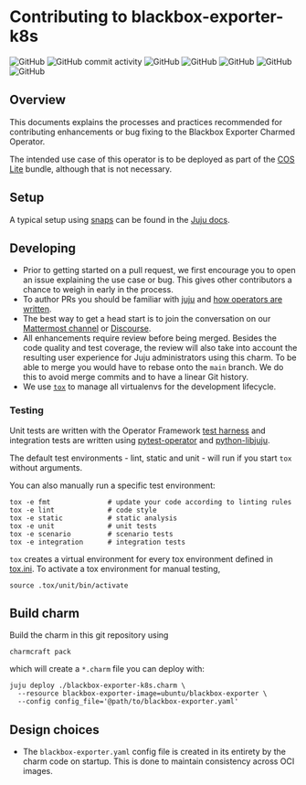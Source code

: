 # Contributing to blackbox-exporter-k8s
![GitHub](https://img.shields.io/github/license/canonical/blackbox-exporter-k8s-operator)
![GitHub commit activity](https://img.shields.io/github/commit-activity/y/canonical/blackbox-exporter-k8s-operator)
![GitHub](https://img.shields.io/tokei/lines/github/canonical/blackbox-exporter-k8s-operator)
![GitHub](https://img.shields.io/github/issues/canonical/blackbox-exporter-k8s-operator)
![GitHub](https://img.shields.io/github/issues-pr/canonical/blackbox-exporter-k8s-operator) ![GitHub](https://img.shields.io/github/contributors/canonical/blackbox-exporter-k8s-operator) ![GitHub](https://img.shields.io/github/watchers/canonical/blackbox-exporter-k8s-operator?style=social)

## Overview

This documents explains the processes and practices recommended for
contributing enhancements or bug fixing to the Blackbox Exporter Charmed Operator.

The intended use case of this operator is to be deployed as part of the
[COS Lite] bundle, although that is not necessary.


## Setup

A typical setup using [snaps](https://snapcraft.io/) can be found in the
[Juju docs](https://juju.is/docs/sdk/dev-setup).


## Developing

- Prior to getting started on a pull request, we first encourage you to open an
  issue explaining the use case or bug.
  This gives other contributors a chance to weigh in early in the process.
- To author PRs you should be familiar with [juju](https://juju.is/#what-is-juju)
  and [how operators are written](https://juju.is/docs/sdk).
- The best way to get a head start is to join the conversation on our
  [Mattermost channel] or [Discourse].
- All enhancements require review before being merged. Besides the
  code quality and test coverage, the review will also take into
  account the resulting user experience for Juju administrators using
  this charm. To be able to merge you would have to rebase
  onto the `main` branch. We do this to avoid merge commits and to have a
  linear Git history.
- We use [`tox`](https://tox.wiki/en/latest/#) to manage all virtualenvs for
  the development lifecycle.


### Testing
Unit tests are written with the Operator Framework [test harness] and
integration tests are written using [pytest-operator] and [python-libjuju].

The default test environments - lint, static and unit - will run if you start
`tox` without arguments.

You can also manually run a specific test environment:

```shell
tox -e fmt              # update your code according to linting rules
tox -e lint             # code style
tox -e static           # static analysis
tox -e unit             # unit tests
tox -e scenario         # scenario tests
tox -e integration      # integration tests
```

`tox` creates a virtual environment for every tox environment defined in
[tox.ini](tox.ini). To activate a tox environment for manual testing,

```shell
source .tox/unit/bin/activate
```


## Build charm

Build the charm in this git repository using

```shell
charmcraft pack
```

which will create a `*.charm` file you can deploy with:

```shell
juju deploy ./blackbox-exporter-k8s.charm \
  --resource blackbox-exporter-image=ubuntu/blackbox-exporter \
  --config config_file='@path/to/blackbox-exporter.yaml'
```


## Design choices
- The `blackbox-exporter.yaml` config file is created in its entirety by the charm
  code on startup. This is done to maintain consistency across OCI images.

[gh:Prometheus operator]: https://github.com/canonical/prometheus-k8s-operator
[Prometheus operator]: https://charmhub.io/prometheus-k8s
[COS Lite]: https://charmhub.io/cos-lite
[Mattermost channel]: https://chat.charmhub.io/charmhub/channels/observability
[Discourse]: https://discourse.charmhub.io/tag/alertmanager
[test harness]: https://ops.readthedocs.io/en/latest/#module-ops.testing
[pytest-operator]: https://github.com/charmed-kubernetes/pytest-operator/blob/main/docs/reference.md
[python-libjuju]: https://pythonlibjuju.readthedocs.io/en/latest/
